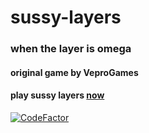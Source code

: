 # sussy-layers
### when the layer is omega
#### original game by VeproGames
#### play sussy layers <a href='https://jwklong.github.io/sussy-layers'>now</a>
[![CodeFactor](https://www.codefactor.io/repository/github/jwklong/sussy-layers/badge)](https://www.codefactor.io/repository/github/jwklong/sussy-layers)

